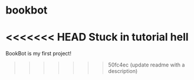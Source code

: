 # bookbot

<<<<<<< HEAD
Stuck in tutorial hell
=======
BookBot is my first project!
>>>>>>> 50fc4ec (update readme with a description)
